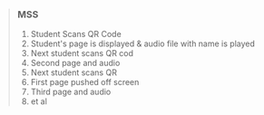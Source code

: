 > ### MSS
> 1. Student Scans QR Code
> 2. Student's page is displayed & audio file with name is played
> 3. Next student scans QR cod
> 4. Second page and audio
> 5. Next student scans QR
> 6. First page pushed off screen
> 7. Third page and audio
> 8. et al
